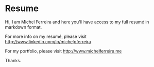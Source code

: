 Resume
======

Hi, I am Michel Ferreira and here you'll have access to my full resumé in markdown format. 

For more info on my resumé, please visit http://www.linkedin.com/in/michelpferreira 

For my portfolio, please visit http://www.michelferreira.me

Thanks.
